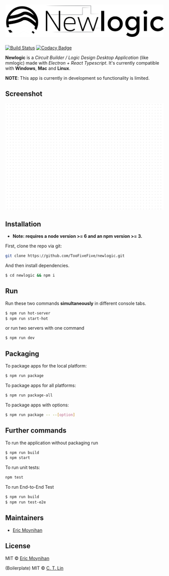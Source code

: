 # ![newlogic](assets/logo.png?raw=true)

[![Build Status](https://travis-ci.com/TooFiveFive/newlogic.svg?branch=master)](https://travis-ci.com/TooFiveFive/newlogic)
[![Codacy Badge](https://api.codacy.com/project/badge/Grade/a0f924120c6c46979c43fa0089a71dbf)](https://www.codacy.com?utm_source=github.com&amp;utm_medium=referral&amp;utm_content=TooFiveFive/newlogic&amp;utm_campaign=Badge_Grade)


**Newlogic** is a *Circuit Builder / Logic Design Desktop Application* (like mmlogic) made with *Electron + React Typescript*. It's currently compatible with **Windows**, **Mac** and **Linux**.

**NOTE**: This app is currently in development so functionality is limited.

## Screenshot

![Demo](assets/scr1.gif?raw=true)

## Installation

- **Note: requires a node version >= 6 and an npm version >= 3.**

First, clone the repo via git:

```bash
git clone https://github.com/TooFiveFive/newlogic.git
```

And then install dependencies.

```bash
$ cd newlogic && npm i
```


## Run

Run these two commands **simultaneously** in different console tabs.

```bash
$ npm run hot-server
$ npm run start-hot
```

or run two servers with one command

```bash
$ npm run dev
```

## Packaging

To package apps for the local platform:

```bash
$ npm run package
```

To package apps for all platforms:

```bash
$ npm run package-all
```

To package apps with options:

```bash
$ npm run package -- --[option]
```

## Further commands

To run the application without packaging run

```bash
$ npm run build
$ npm start
```

To run unit tests:
```bash
npm test
```

To run End-to-End Test

```bash
$ npm run build
$ npm run test-e2e
```

## Maintainers

- [Eric Moynihan](https://github.com/TooFiveFive)

## License
MIT © [Eric Moynihan](https://github.com/TooFiveFive)

(Boilerplate) MIT © [C. T. Lin](https://github.com/chentsulin)
